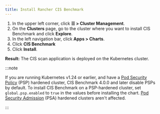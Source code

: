 ```yaml
---
title: Install Rancher CIS Benchmark
---
```


1. In the upper left corner, click **☰ > Cluster Management**.
1. On the **Clusters** page, go to the cluster where you want to install CIS Benchmark and click **Explore**.
1. In the left navigation bar, click **Apps > Charts**.
1. Click **CIS Benchmark**
1. Click **Install**.

**Result:** The CIS scan application is deployed on the Kubernetes cluster.

:::note

If you are running Kubernetes v1.24 or earlier, and have a [Pod Security Policy](../../new-user-guides/authentication-permissions-and-global-configuration/create-pod-security-policies.md) (PSP) hardened cluster, CIS Benchmark 4.0.0 and later disable PSPs by default. To install CIS Benchmark on a PSP-hardened cluster, set `global.psp.enabled` to `true` in the values before installing the chart. [Pod Security Admission](../../new-user-guides/authentication-permissions-and-global-configuration/pod-security-standards.md) (PSA) hardened clusters aren't affected.

:::
